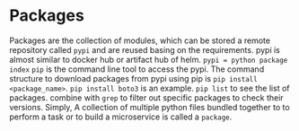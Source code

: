 # Packages

Packages are the collection of modules, which can be stored a remote repository called `pypi` and are reused basing on the requirements. pypi is almost similar to docker hub or artifact hub of helm. 
`pypi = python package index`
`pip` is the command line tool to access the pypi. The command structure to download packages from pypi using pip is `pip install <package_name>`.      `pip install boto3` is an example.
`pip list` to see the list of packages. combine with `grep` to filter out specific packages to check their versions.
Simply, A collection of multiple python files bundled together to to perform a task or to build a microservice is called a `package`.